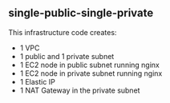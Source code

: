## single-public-single-private

This infrastructure code creates:
* 1 VPC 
* 1 public and 1 private subnet
* 1 EC2 node in public subnet running nginx
* 1 EC2 node in private subnet running nginx
* 1 Elastic IP
* 1 NAT Gateway in the private subnet
